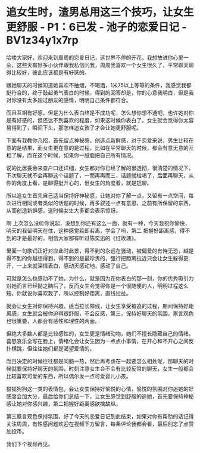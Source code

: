 # 追女生时，渣男总用这三个技巧，让女生更舒服 - P1：6已发 - 池子的恋爱日记 - BV1z34y1x7rp

哈喽大家好，欢迎来到周周的恋爱日记，这世界不停的开花，我想放进你心里一朵，这些天有好多小伙伴跟我私信问我，周周我喜欢一个女生很久了，平常聊天聊得比较好，彼此应该都是有好感的。

跟她聊天的时候知道她喜欢不抽烟，不喝酒，1米75以上等等的条件，我感觉我都挺符合的，终于鼓起勇气表白的时候，得到的回答却是，你的心意我明白，但是我对你没有太多超过朋友的感情，明明自己条件都符合。

而且互相有好感，但是为什么表白终是不成功呢，怎么想你想不通吧，也许她对你是有好感的，但还达不到喜欢的程度，如果这时候你表白了，女生就会觉得你太容易得到了，瞬间下头，那怎样追女孩子才会让她更舒服呢。

下面有我教你几招，首先留点神秘感，创造点新鲜感，对于恋爱来说，男生比较在意的是结果，而女生更在意的是过程，比如在平常聊天的时候，都会有意无意的互相了解，而在这个时候，如果你一股脑把自己所有情况。

说的比居委会来查户口还详细，女生都对你已经了解的很透彻，很清楚的情况下，下次聊天就不会再聊这个话题了，一而再再而三，话题就枯竭了，后面再聊天，从你的角度上看，是聊得挺开心的，但女生的角度看，就是尬聊。

所以追女生首先自己适当保持好神秘感，让她对你了解一点，又留有一点空间，每次进行相同或者类似的话题的时候，再多叙述一点有意思，之前有所保留的东西，从而创造新鲜感，这时候女生大多都会表示惊讶。

啊 上次怎么没听你说起，没想到你还有这么一面，就有一种，今天我祝你愉快，明天的我留明天在住，这种感觉若即若离，学会了吗，第二 把握好距离感，得不到的才是最好的，相信大家都有听过陈奕迅的《红玫瑰》。

里面一句歌词正好对应此时此景，得不到的永远在骚动，被偏爱的有恃无恐，越是得不到的你越想得到，得不到的是最珍贵的，强行把距离拉近只会让女生躲得更开，一上来就深情表白，感动天感动地，感动了自己。

可就是怎么也感动不了她，为什么，就是因为在你表白的那一刻，你的优秀吸引力对她而言已经抛之脑后了，反而女生会觉得你是一个很随便的人，明明过程这么短，你就说你喜欢我了，所以控制好距离，直线拉扯。

就会让女生对你保持兴趣，适当拉长障线，让女生享受被追的过程，期间保持好距离感，女生就会被你追得很舒服，不会反感，第三，保持好聊天的氛围，察言观色也很重要，人都会有感性和理性的两面。

但绝大多数人都是比较感性的，女生更是情绪动物，她们不擅长隐藏自己的情绪，喜怒哀乐全写在脸上，情绪化会让女生因为一点点小事情，在开心和不开心之间反扑横跳，但往往她们都是渴望爱情的。

而且决定的时候往往都是同脑一热，然后再考虑在一起要怎么相处呢，那聊天的时候就要保持好聊天的氛围，时刻注意女生会不会有比较反常的聊天，女生一般都会比较喜欢可爱的东西，所以偶尔发一点可爱婴儿小孩。

猫猫狗狗这一类的表情包，会让女生保持好愉悦的心情，愉悦的氛围对你追她的好感度会加大分，最后给你们总结一下，让女生感觉到舒服的追她，首先要保持神秘感让她对你感兴趣，第二把握好距离感欲擒故纵。

第三察言观色保持氛围，好了今天的恋爱日记到此结束，如果对你有帮助的话记得关注周周，有性感问题欢迎在视频下方留言，每条评论我都会看，最后别忘了点赞加投币。

我们下个视频再见。